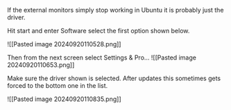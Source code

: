 If the external monitors simply stop working in Ubuntu it is probably just the driver.

Hit start and enter Software select the first option shown below.

![[Pasted image 20240920110528.png]]

Then from the next screen select Settings & Pro...
![[Pasted image 20240920110653.png]]

Make sure the driver shown is selected.  After updates this sometimes gets forced to the bottom one in the list.

![[Pasted image 20240920110835.png]]

